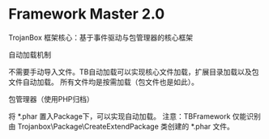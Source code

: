 Framework Master 2.0
=========

TrojanBox 框架核心：基于事件驱动与包管理器的核心框架


自动加载机制

  不需要手动导入文件。TB自动加载可以实现核心文件加载，扩展目录加载以及包文件自动加载。
  所有文件均是按需加载（包文件也是如此）。


包管理器（使用PHP归档）

  将 *.phar 置入Package下，可以实现自动加载。
  注意：TBFramework 仅能识别由 Trojanbox\Package\CreateExtendPackage 类创建的 *.phar 文件。
